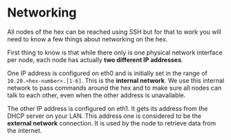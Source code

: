 # Networking
All nodes of the hex can be reached using SSH but for that to work you will need to know a few things about networking on the hex. 

First thing to know is that while there only is one physical network interface per node, each node has actually **two different IP addresses**. 

One IP address is configured on eth0 and is initially set in the range of ```10.20.<hex-number>.[1-6]```. This is the **internal network**. We use this internal network to pass commands around the hex and to make sure all nodes can talk to each other, even when the other address is unavailable.

The other IP address is configured on eth1. It gets its address from the DHCP server on your LAN. This address one is considered to be the **external network** connection. It is used by the node to retrieve data from the internet.

 